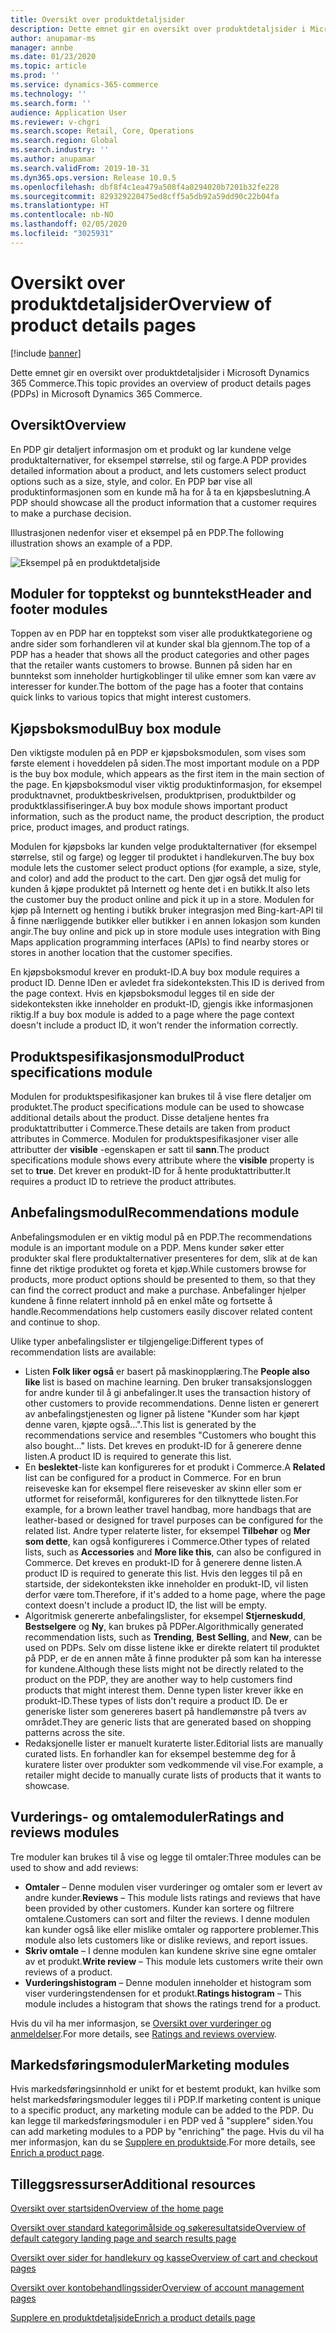 ```yaml
---
title: Oversikt over produktdetaljsider
description: Dette emnet gir en oversikt over produktdetaljsider i Microsoft Dynamics 365 Commerce.
author: anupamar-ms
manager: annbe
ms.date: 01/23/2020
ms.topic: article
ms.prod: ''
ms.service: dynamics-365-commerce
ms.technology: ''
ms.search.form: ''
audience: Application User
ms.reviewer: v-chgri
ms.search.scope: Retail, Core, Operations
ms.search.region: Global
ms.search.industry: ''
ms.author: anupamar
ms.search.validFrom: 2019-10-31
ms.dyn365.ops.version: Release 10.0.5
ms.openlocfilehash: dbf8f4c1ea479a508f4a0294020b7201b32fe228
ms.sourcegitcommit: 829329220475ed8cff5a5db92a59dd90c22b04fa
ms.translationtype: HT
ms.contentlocale: nb-NO
ms.lasthandoff: 02/05/2020
ms.locfileid: "3025931"
---
```

# <a name="overview-of-product-details-pages"></a><span data-ttu-id="fa06d-103">Oversikt over produktdetaljsider</span><span class="sxs-lookup"><span data-stu-id="fa06d-103">Overview of product details pages</span></span>


[!include [banner](includes/banner.md)]

<span data-ttu-id="fa06d-104">Dette emnet gir en oversikt over produktdetaljsider i Microsoft Dynamics 365 Commerce.</span><span class="sxs-lookup"><span data-stu-id="fa06d-104">This topic provides an overview of product details pages (PDPs) in Microsoft Dynamics 365 Commerce.</span></span>

## <a name="overview"></a><span data-ttu-id="fa06d-105">Oversikt</span><span class="sxs-lookup"><span data-stu-id="fa06d-105">Overview</span></span>

<span data-ttu-id="fa06d-106">En PDP gir detaljert informasjon om et produkt og lar kundene velge produktalternativer, for eksempel størrelse, stil og farge.</span><span class="sxs-lookup"><span data-stu-id="fa06d-106">A PDP provides detailed information about a product, and lets customers select product options such as a size, style, and color.</span></span> <span data-ttu-id="fa06d-107">En PDP bør vise all produktinformasjonen som en kunde må ha for å ta en kjøpsbeslutning.</span><span class="sxs-lookup"><span data-stu-id="fa06d-107">A PDP should showcase all the product information that a customer requires to make a purchase decision.</span></span>

<span data-ttu-id="fa06d-108">Illustrasjonen nedenfor viser et eksempel på en PDP.</span><span class="sxs-lookup"><span data-stu-id="fa06d-108">The following illustration shows an example of a PDP.</span></span>

![Eksempel på en produktdetaljside](./media/pdp.PNG)

## <a name="header-and-footer-modules"></a><span data-ttu-id="fa06d-110">Moduler for topptekst og bunntekst</span><span class="sxs-lookup"><span data-stu-id="fa06d-110">Header and footer modules</span></span>

<span data-ttu-id="fa06d-111">Toppen av en PDP har en topptekst som viser alle produktkategoriene og andre sider som forhandleren vil at kunder skal bla gjennom.</span><span class="sxs-lookup"><span data-stu-id="fa06d-111">The top of a PDP has a header that shows all the product categories and other pages that the retailer wants customers to browse.</span></span> <span data-ttu-id="fa06d-112">Bunnen på siden har en bunntekst som inneholder hurtigkoblinger til ulike emner som kan være av interesser for kunder.</span><span class="sxs-lookup"><span data-stu-id="fa06d-112">The bottom of the page has a footer that contains quick links to various topics that might interest customers.</span></span>

## <a name="buy-box-module"></a><span data-ttu-id="fa06d-113">Kjøpsboksmodul</span><span class="sxs-lookup"><span data-stu-id="fa06d-113">Buy box module</span></span>

<span data-ttu-id="fa06d-114">Den viktigste modulen på en PDP er kjøpsboksmodulen, som vises som første element i hoveddelen på siden.</span><span class="sxs-lookup"><span data-stu-id="fa06d-114">The most important module on a PDP is the buy box module, which appears as the first item in the main section of the page.</span></span> <span data-ttu-id="fa06d-115">En kjøpsboksmodul viser viktig produktinformasjon, for eksempel produktnavnet, produktbeskrivelsen, produktprisen, produktbilder og produktklassifiseringer.</span><span class="sxs-lookup"><span data-stu-id="fa06d-115">A buy box module shows important product information, such as the product name, the product description, the product price, product images, and product ratings.</span></span>

<span data-ttu-id="fa06d-116">Modulen for kjøpsboks lar kunden velge produktalternativer (for eksempel størrelse, stil og farge) og legger til produktet i handlekurven.</span><span class="sxs-lookup"><span data-stu-id="fa06d-116">The buy box module lets the customer select product options (for example, a size, style, and color) and add the product to the cart.</span></span> <span data-ttu-id="fa06d-117">Den gjør også det mulig for kunden å kjøpe produktet på Internett og hente det i en butikk.</span><span class="sxs-lookup"><span data-stu-id="fa06d-117">It also lets the customer buy the product online and pick it up in a store.</span></span> <span data-ttu-id="fa06d-118">Modulen for kjøp på Internett og henting i butikk bruker integrasjon med Bing-kart-API til å finne nærliggende butikker eller butikker i en annen lokasjon som kunden angir.</span><span class="sxs-lookup"><span data-stu-id="fa06d-118">The buy online and pick up in store module uses integration with Bing Maps application programming interfaces (APIs) to find nearby stores or stores in another location that the customer specifies.</span></span>

<span data-ttu-id="fa06d-119">En kjøpsboksmodul krever en produkt-ID.</span><span class="sxs-lookup"><span data-stu-id="fa06d-119">A buy box module requires a product ID.</span></span> <span data-ttu-id="fa06d-120">Denne IDen er avledet fra sidekonteksten.</span><span class="sxs-lookup"><span data-stu-id="fa06d-120">This ID is derived from the page context.</span></span> <span data-ttu-id="fa06d-121">Hvis en kjøpsboksmodul legges til en side der sidekonteksten ikke inneholder en produkt-ID, gjengis ikke informasjonen riktig.</span><span class="sxs-lookup"><span data-stu-id="fa06d-121">If a buy box module is added to a page where the page context doesn't include a product ID, it won't render the information correctly.</span></span>

## <a name="product-specifications-module"></a><span data-ttu-id="fa06d-122">Produktspesifikasjonsmodul</span><span class="sxs-lookup"><span data-stu-id="fa06d-122">Product specifications module</span></span>

<span data-ttu-id="fa06d-123">Modulen for produktspesifikasjoner kan brukes til å vise flere detaljer om produktet.</span><span class="sxs-lookup"><span data-stu-id="fa06d-123">The product specifications module can be used to showcase additional details about the product.</span></span> <span data-ttu-id="fa06d-124">Disse detaljene hentes fra produktattributter i Commerce.</span><span class="sxs-lookup"><span data-stu-id="fa06d-124">These details are taken from product attributes in Commerce.</span></span> <span data-ttu-id="fa06d-125">Modulen for produktspesifikasjoner viser alle attributter der **visible** -egenskapen er satt til **sann**.</span><span class="sxs-lookup"><span data-stu-id="fa06d-125">The product specifications module shows every attribute where the **visible** property is set to **true**.</span></span> <span data-ttu-id="fa06d-126">Det krever en produkt-ID for å hente produktattributter.</span><span class="sxs-lookup"><span data-stu-id="fa06d-126">It requires a product ID to retrieve the product attributes.</span></span>

## <a name="recommendations-module"></a><span data-ttu-id="fa06d-127">Anbefalingsmodul</span><span class="sxs-lookup"><span data-stu-id="fa06d-127">Recommendations module</span></span>

<span data-ttu-id="fa06d-128">Anbefalingsmodulen er en viktig modul på en PDP.</span><span class="sxs-lookup"><span data-stu-id="fa06d-128">The recommendations module is an important module on a PDP.</span></span> <span data-ttu-id="fa06d-129">Mens kunder søker etter produkter skal flere produktalternativer presenteres for dem, slik at de kan finne det riktige produktet og foreta et kjøp.</span><span class="sxs-lookup"><span data-stu-id="fa06d-129">While customers browse for products, more product options should be presented to them, so that they can find the correct product and make a purchase.</span></span> <span data-ttu-id="fa06d-130">Anbefalinger hjelper kundene å finne relatert innhold på en enkel måte og fortsette å handle.</span><span class="sxs-lookup"><span data-stu-id="fa06d-130">Recommendations help customers easily discover related content and continue to shop.</span></span>

<span data-ttu-id="fa06d-131">Ulike typer anbefalingslister er tilgjengelige:</span><span class="sxs-lookup"><span data-stu-id="fa06d-131">Different types of recommendation lists are available:</span></span>

- <span data-ttu-id="fa06d-132">Listen **Folk liker også** er basert på maskinopplæring.</span><span class="sxs-lookup"><span data-stu-id="fa06d-132">The **People also like** list is based on machine learning.</span></span> <span data-ttu-id="fa06d-133">Den bruker transaksjonsloggen for andre kunder til å gi anbefalinger.</span><span class="sxs-lookup"><span data-stu-id="fa06d-133">It uses the transaction history of other customers to provide recommendations.</span></span> <span data-ttu-id="fa06d-134">Denne listen er generert av anbefalingstjenesten og ligner på listene "Kunder som har kjøpt denne varen, kjøpte også...".</span><span class="sxs-lookup"><span data-stu-id="fa06d-134">This list is generated by the recommendations service and resembles "Customers who bought this also bought..." lists.</span></span> <span data-ttu-id="fa06d-135">Det kreves en produkt-ID for å generere denne listen.</span><span class="sxs-lookup"><span data-stu-id="fa06d-135">A product ID is required to generate this list.</span></span>
- <span data-ttu-id="fa06d-136">En **beslektet**-liste kan konfigureres for et produkt i Commerce.</span><span class="sxs-lookup"><span data-stu-id="fa06d-136">A **Related** list can be configured for a product in Commerce.</span></span> <span data-ttu-id="fa06d-137">For en brun reiseveske kan for eksempel flere reisevesker av skinn eller som er utformet for reiseformål, konfigureres for den tilknyttede listen.</span><span class="sxs-lookup"><span data-stu-id="fa06d-137">For example, for a brown leather travel handbag, more handbags that are leather-based or designed for travel purposes can be configured for the related list.</span></span> <span data-ttu-id="fa06d-138">Andre typer relaterte lister, for eksempel **Tilbehør** og **Mer som dette**, kan også konfigureres i Commerce.</span><span class="sxs-lookup"><span data-stu-id="fa06d-138">Other types of related lists, such as **Accessories** and **More like this**, can also be configured in Commerce.</span></span> <span data-ttu-id="fa06d-139">Det kreves en produkt-ID for å generere denne listen.</span><span class="sxs-lookup"><span data-stu-id="fa06d-139">A product ID is required to generate this list.</span></span> <span data-ttu-id="fa06d-140">Hvis den legges til på en startside, der sidekonteksten ikke inneholder en produkt-ID, vil listen derfor være tom.</span><span class="sxs-lookup"><span data-stu-id="fa06d-140">Therefore, if it's added to a home page, where the page context doesn't include a product ID, the list will be empty.</span></span>
- <span data-ttu-id="fa06d-141">Algoritmisk genererte anbefalingslister, for eksempel **Stjerneskudd**, **Bestselgere** og **Ny**, kan brukes på PDPer.</span><span class="sxs-lookup"><span data-stu-id="fa06d-141">Algorithmically generated recommendation lists, such as **Trending**, **Best Selling**, and **New**, can be used on PDPs.</span></span> <span data-ttu-id="fa06d-142">Selv om disse listene ikke er direkte relatert til produktet på PDP, er de en annen måte å finne produkter på som kan ha interesse for kundene.</span><span class="sxs-lookup"><span data-stu-id="fa06d-142">Although these lists might not be directly related to the product on the PDP, they are another way to help customers find products that might interest them.</span></span> <span data-ttu-id="fa06d-143">Denne typen lister krever ikke en produkt-ID.</span><span class="sxs-lookup"><span data-stu-id="fa06d-143">These types of lists don't require a product ID.</span></span> <span data-ttu-id="fa06d-144">De er generiske lister som genereres basert på handlemønstre på tvers av området.</span><span class="sxs-lookup"><span data-stu-id="fa06d-144">They are generic lists that are generated based on shopping patterns across the site.</span></span>
- <span data-ttu-id="fa06d-145">Redaksjonelle lister er manuelt kuraterte lister.</span><span class="sxs-lookup"><span data-stu-id="fa06d-145">Editorial lists are manually curated lists.</span></span> <span data-ttu-id="fa06d-146">En forhandler kan for eksempel bestemme deg for å kuratere lister over produkter som vedkommende vil vise.</span><span class="sxs-lookup"><span data-stu-id="fa06d-146">For example, a retailer might decide to manually curate lists of products that it wants to showcase.</span></span>

## <a name="ratings-and-reviews-modules"></a><span data-ttu-id="fa06d-147">Vurderings- og omtalemoduler</span><span class="sxs-lookup"><span data-stu-id="fa06d-147">Ratings and reviews modules</span></span>

<span data-ttu-id="fa06d-148">Tre moduler kan brukes til å vise og legge til omtaler:</span><span class="sxs-lookup"><span data-stu-id="fa06d-148">Three modules can be used to show and add reviews:</span></span>

- <span data-ttu-id="fa06d-149">**Omtaler** – Denne modulen viser vurderinger og omtaler som er levert av andre kunder.</span><span class="sxs-lookup"><span data-stu-id="fa06d-149">**Reviews** – This module lists ratings and reviews that have been provided by other customers.</span></span> <span data-ttu-id="fa06d-150">Kunder kan sortere og filtrere omtalene.</span><span class="sxs-lookup"><span data-stu-id="fa06d-150">Customers can sort and filter the reviews.</span></span> <span data-ttu-id="fa06d-151">I denne modulen kan kunder også like eller mislike omtaler og rapportere problemer.</span><span class="sxs-lookup"><span data-stu-id="fa06d-151">This module also lets customers like or dislike reviews, and report issues.</span></span>
- <span data-ttu-id="fa06d-152">**Skriv omtale** – I denne modulen kan kundene skrive sine egne omtaler av et produkt.</span><span class="sxs-lookup"><span data-stu-id="fa06d-152">**Write review** – This module lets customers write their own reviews of a product.</span></span>
- <span data-ttu-id="fa06d-153">**Vurderingshistogram** – Denne modulen inneholder et histogram som viser vurderingstendensen for et produkt.</span><span class="sxs-lookup"><span data-stu-id="fa06d-153">**Ratings histogram** – This module includes a histogram that shows the ratings trend for a product.</span></span>

<span data-ttu-id="fa06d-154">Hvis du vil ha mer informasjon, se [Oversikt over vurderinger og anmeldelser](ratings-reviews-overview.md).</span><span class="sxs-lookup"><span data-stu-id="fa06d-154">For more details, see [Ratings and reviews overview](ratings-reviews-overview.md).</span></span>

## <a name="marketing-modules"></a><span data-ttu-id="fa06d-155">Markedsføringsmoduler</span><span class="sxs-lookup"><span data-stu-id="fa06d-155">Marketing modules</span></span>

<span data-ttu-id="fa06d-156">Hvis markedsføringsinnhold er unikt for et bestemt produkt, kan hvilke som helst markedsføringsmoduler legges til i PDP.</span><span class="sxs-lookup"><span data-stu-id="fa06d-156">If marketing content is unique to a specific product, any marketing module can be added to the PDP.</span></span> <span data-ttu-id="fa06d-157">Du kan legge til markedsføringsmoduler i en PDP ved å "supplere" siden.</span><span class="sxs-lookup"><span data-stu-id="fa06d-157">You can add marketing modules to a PDP by "enriching" the page.</span></span> <span data-ttu-id="fa06d-158">Hvis du vil ha mer informasjon, kan du se [Supplere en produktside](enrich-product-page.md).</span><span class="sxs-lookup"><span data-stu-id="fa06d-158">For more details, see [Enrich a product page](enrich-product-page.md).</span></span>

## <a name="additional-resources"></a><span data-ttu-id="fa06d-159">Tilleggsressurser</span><span class="sxs-lookup"><span data-stu-id="fa06d-159">Additional resources</span></span>

[<span data-ttu-id="fa06d-160">Oversikt over startsiden</span><span class="sxs-lookup"><span data-stu-id="fa06d-160">Overview of the home page</span></span>](quick-tour-home-page.md)

[<span data-ttu-id="fa06d-161">Oversikt over standard kategorimålside og søkeresultatside</span><span class="sxs-lookup"><span data-stu-id="fa06d-161">Overview of default category landing page and search results page</span></span>](category-search-page-overview.md)

[<span data-ttu-id="fa06d-162">Oversikt over sider for handlekurv og kasse</span><span class="sxs-lookup"><span data-stu-id="fa06d-162">Overview of cart and checkout pages</span></span>](quick-tour-cart-checkout.md)

[<span data-ttu-id="fa06d-163">Oversikt over kontobehandlingssider</span><span class="sxs-lookup"><span data-stu-id="fa06d-163">Overview of account management pages</span></span>](quick-tour-account-management.md)

[<span data-ttu-id="fa06d-164">Supplere en produktdetaljside</span><span class="sxs-lookup"><span data-stu-id="fa06d-164">Enrich a product details page</span></span>](enrich-product-page.md)
